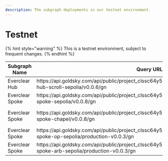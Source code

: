 ```yaml
---
description: The subgraph deployments in our testnet environment.
---
```


# Testnet

{% hint style="warning" %}
This is a testnet environment, subject to frequent changes.
{% endhint %}



<table><thead><tr><th>Subgraph Name</th><th width="245">Query URL</th><th>Chain</th></tr></thead><tbody><tr><td>Everclear Hub</td><td>https://api.goldsky.com/api/public/project_clssc64y57n5r010yeoly05up/subgraphs/everclear-hub-scroll-sepolia/v0.0.6/gn</td><td>Everclear-Sepolia</td></tr><tr><td>Everclear Spoke</td><td>https://api.goldsky.com/api/public/project_clssc64y57n5r010yeoly05up/subgraphs/everclear-spoke-sepolia/v0.0.8/gn</td><td>Sepolia</td></tr><tr><td>Everclear Spoke</td><td>https://api.goldsky.com/api/public/project_clssc64y57n5r010yeoly05up/subgraphs/everclear-spoke-chapel/v0.0.8/gn</td><td>Chapel (BNB Testnet)</td></tr><tr><td>Everclear Spoke</td><td>https://api.goldsky.com/api/public/project_clssc64y57n5r010yeoly05up/subgraphs/everclear-spoke-op-sepolia/production-v0.0.3/gn</td><td>Optimism-Sepolia</td></tr><tr><td>Everclear Spoke</td><td>https://api.goldsky.com/api/public/project_clssc64y57n5r010yeoly05up/subgraphs/everclear-spoke-arb-sepolia/production-v0.0.3/gn</td><td>Arbitrum-Sepolia</td></tr></tbody></table>

